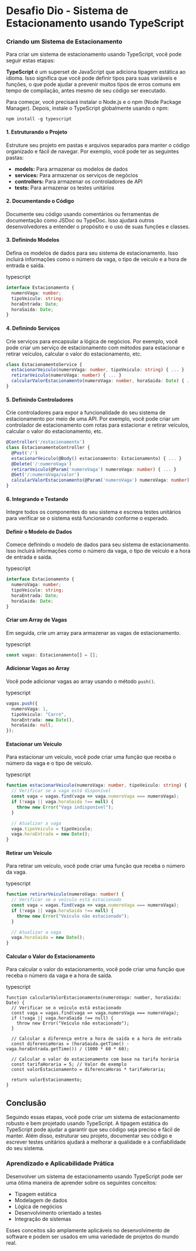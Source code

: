 # **Desafio Dio - Sistema de Estacionamento usando TypeScript**



### **Criando um Sistema de Estacionamento**

Para criar um sistema de estacionamento usando TypeScript, você pode seguir estas etapas:

**TypeScript** é um superset de JavaScript que adiciona tipagem estática ao idioma. Isso significa que você pode definir tipos para suas variáveis e funções, o que pode ajudar a prevenir muitos tipos de erros comuns em tempo de compilação, antes mesmo de seu código ser executado.

Para começar, você precisará instalar o Node.js e o npm (Node Package Manager). Depois, instale o TypeScript globalmente usando o npm:

```
npm install -g typescript
```



#### **1. Estruturando o Projeto**

Estruture seu projeto em pastas e arquivos separados para manter o código organizado e fácil de navegar. Por exemplo, você pode ter as seguintes pastas:

- **models:** Para armazenar os modelos de dados
- **services:** Para armazenar os serviços de negócios
- **controllers:** Para armazenar os controladores de API
- **tests:** Para armazenar os testes unitários

#### **2. Documentando o Código**

Documente seu código usando comentários ou ferramentas de documentação como JSDoc ou TypeDoc. Isso ajudará outros desenvolvedores a entender o propósito e o uso de suas funções e classes.

#### **3. Definindo Modelos**

Defina os modelos de dados para seu sistema de estacionamento. Isso incluirá informações como o número da vaga, o tipo de veículo e a hora de entrada e saída.

typescript

```typescript
interface Estacionamento {
  numeroVaga: number;
  tipoVeiculo: string;
  horaEntrada: Date;
  horaSaida: Date;
}
```



#### **4. Definindo Serviços**

Crie serviços para encapsular a lógica de negócios. Por exemplo, você pode criar um serviço de estacionamento com métodos para estacionar e retirar veículos, calcular o valor do estacionamento, etc.



```typescript
class EstacionamentoService {
  estacionarVeiculo(numeroVaga: number, tipoVeiculo: string) { ... }
  retirarVeiculo(numeroVaga: number) { ... }
  calcularValorEstacionamento(numeroVaga: number, horaSaida: Date) { ... }
}
```

#### **5. Definindo Controladores**

Crie controladores para expor a funcionalidade do seu sistema de estacionamento por meio de uma API. Por exemplo, você pode criar um controlador de estacionamento com rotas para estacionar e retirar veículos, calcular o valor do estacionamento, etc.



```typescript
@Controller('/estacionamento')
class EstacionamentoController {
  @Post('/')
  estacionarVeiculo(@Body() estacionamento: Estacionamento) { ... }
  @Delete('/:numeroVaga')
  retirarVeiculo(@Param('numeroVaga') numeroVaga: number) { ... }
  @Get('/:numeroVaga/valor')
  calcularValorEstacionamento(@Param('numeroVaga') numeroVaga: number) { ... }
}
```

#### **6. Integrando e Testando**

Integre todos os componentes do seu sistema e escreva testes unitários para verificar se o sistema está funcionando conforme o esperado.



#### **Definir o Modelo de Dados**

Comece definindo o modelo de dados para seu sistema de estacionamento. Isso incluirá informações como o número da vaga, o tipo de veículo e a hora de entrada e saída.

typescript

```typescript
interface Estacionamento {
  numeroVaga: number;
  tipoVeiculo: string;
  horaEntrada: Date;
  horaSaida: Date;
}
```

#### **Criar um Array de Vagas**

Em seguida, crie um array para armazenar as vagas de estacionamento.

typescript

```typescript
const vagas: Estacionamento[] = [];
```

#### **Adicionar Vagas ao Array**

Você pode adicionar vagas ao array usando o método `push()`.

typescript

```typescript
vagas.push({
  numeroVaga: 1,
  tipoVeiculo: "Carro",
  horaEntrada: new Date(),
  horaSaida: null,
});
```

#### **Estacionar um Veículo**

Para estacionar um veículo, você pode criar uma função que receba o número da vaga e o tipo de veículo.

typescript

```typescript
function estacionarVeiculo(numeroVaga: number, tipoVeiculo: string) {
  // Verificar se a vaga está disponível
  const vaga = vagas.find(vaga => vaga.numeroVaga === numeroVaga);
  if (!vaga || vaga.horaSaida !== null) {
    throw new Error("Vaga indisponível");
  }

  // Atualizar a vaga
  vaga.tipoVeiculo = tipoVeiculo;
  vaga.horaEntrada = new Date();
}
```

#### **Retirar um Veículo**

Para retirar um veículo, você pode criar uma função que receba o número da vaga.

typescript

```typescript
function retirarVeiculo(numeroVaga: number) {
  // Verificar se o veículo está estacionado
  const vaga = vagas.find(vaga => vaga.numeroVaga === numeroVaga);
  if (!vaga || vaga.horaSaida !== null) {
    throw new Error("Veículo não estacionado");
  }

  // Atualizar a vaga
  vaga.horaSaida = new Date();
}
```

#### **Calcular o Valor do Estacionamento**

Para calcular o valor do estacionamento, você pode criar uma função que receba o número da vaga e a hora de saída.

typescript

```
function calcularValorEstacionamento(numeroVaga: number, horaSaida: Date) {
  // Verificar se o veículo está estacionado
  const vaga = vagas.find(vaga => vaga.numeroVaga === numeroVaga);
  if (!vaga || vaga.horaSaida !== null) {
    throw new Error("Veículo não estacionado");
  }

  // Calcular a diferença entre a hora de saída e a hora de entrada
  const diferencaHoras = (horaSaida.getTime() - vaga.horaEntrada.getTime()) / (1000 * 60 * 60);

  // Calcular o valor do estacionamento com base na tarifa horária
  const tarifaHoraria = 5; // Valor de exemplo
  const valorEstacionamento = diferencaHoras * tarifaHoraria;

  return valorEstacionamento;
}
```

## **Conclusão**

Seguindo essas etapas, você pode criar um sistema de estacionamento robusto e bem projetado usando TypeScript. A tipagem estática do TypeScript pode ajudar a garantir que seu código seja preciso e fácil de manter. Além disso, estruturar seu projeto, documentar seu código e escrever testes unitários ajudará a melhorar a qualidade e a confiabilidade do seu sistema.

### **Aprendizado e Aplicabilidade Prática**

Desenvolver um sistema de estacionamento usando TypeScript pode ser uma ótima maneira de aprender sobre os seguintes conceitos:

- Tipagem estática
- Modelagem de dados
- Lógica de negócios
- Desenvolvimento orientado a testes
- Integração de sistemas

Esses conceitos são amplamente aplicáveis no desenvolvimento de software e podem ser usados em uma variedade de projetos do mundo real.
